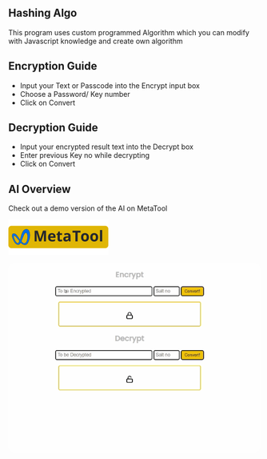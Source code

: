 ## Hashing Algo

This program uses custom programmed Algorithm which you can modify with Javascript knowledge and create own algorithm

## Encryption Guide
- Input your Text or Passcode into the Encrypt input box
- Choose a Password/ Key number
- Click on Convert

## Decryption Guide
- Input your encrypted result text into the Decrypt box
- Enter previous Key no while decrypting
- Click on Convert


## AI Overview

Check out a demo version of the AI on MetaTool


[![Open in MetaTool](./meta.svg)](https://metatool.in/hash.html)

  
<p align="center">
  <img style="border-radius:9px;" src="./encryption.gif" />
</p>

